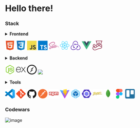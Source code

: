 # Hello there!

### Stack

<details>

<summary><h4 style="display:inline">Frontend</h4></summary>

- HTML
- CSS
- JavaScript
- TypeScript
- Sass & SCSS
- React
- React Router
- Redux
- Vue.js
- Jest

</details>

<img width="32px" src="https://raw.githubusercontent.com/devicons/devicon/master/icons/html5/html5-original.svg"/><span>&nbsp;</span><img width="32px" src="https://raw.githubusercontent.com/devicons/devicon/master/icons/css3/css3-original.svg"/><span>&nbsp;</span><img width="32px" src="https://raw.githubusercontent.com/devicons/devicon/master/icons/javascript/javascript-original.svg"/><span>&nbsp;</span><img width="32px" src="https://raw.githubusercontent.com/devicons/devicon/master/icons/typescript/typescript-original.svg"/><span>&nbsp;</span><img width="32px" src="https://raw.githubusercontent.com/devicons/devicon/master/icons/sass/sass-original.svg"/><span>&nbsp;</span><img width="32px" src="https://raw.githubusercontent.com/devicons/devicon/master/icons/react/react-original.svg"/><span>&nbsp;</span><img width="32px" src="https://raw.githubusercontent.com/devicons/devicon/master/icons/redux/redux-original.svg"/><span>&nbsp;</span><img width="32px" src="https://raw.githubusercontent.com/devicons/devicon/master/icons/vuejs/vuejs-original.svg"/><span>&nbsp;</span><img width="32px" src="https://raw.githubusercontent.com/devicons/devicon/master/icons/jest/jest-plain.svg"/>

<details>

<summary><h4 style="display:inline">Backend</h4></summary>

- Node.js
- Express.js
- Socket.IO
- Mongoose
- SQL
- JWT

</details>

<img width="32px" src="https://raw.githubusercontent.com/devicons/devicon/master/icons/nodejs/nodejs-original.svg"/><span>&nbsp;</span><img width="32px" src="https://raw.githubusercontent.com/devicons/devicon/master/icons/express/express-original.svg"/><span>&nbsp;</span><img width="32px" src="https://raw.githubusercontent.com/devicons/devicon/master/icons/socketio/socketio-original.svg"/><span>&nbsp;</span><img width="32px" src="https://raw.githubusercontent.com/jsonwebtoken/jsonwebtoken.github.io/master/img/website/pic_logo.svg"/>

<details>

<summary><h4 style="display:inline">Tools</h4></summary>

- VS Code
- Git
- GitHub
- Postman
- npm
- Vite
- Webpack
- ESLint
- Babel
- MongoDB
- Figma
- Trello

</details>

<img width="32px" src="https://raw.githubusercontent.com/devicons/devicon/master/icons/vscode/vscode-original.svg"/><span>&nbsp;</span><img width="32px" src="https://raw.githubusercontent.com/devicons/devicon/master/icons/git/git-original.svg"/><span>&nbsp;</span><img width="32px" src="https://raw.githubusercontent.com/devicons/devicon/master/icons/github/github-original.svg"/><span>&nbsp;</span><img width="32px" src="https://raw.githubusercontent.com/Snailedlt/devicon/16490be7b3ce5e8d30b2ce9f6983d3aaea426241/icons/postman/postman-original.svg"/><span>&nbsp;</span><img width="32px" src="https://raw.githubusercontent.com/devicons/devicon/master/icons/npm/npm-original-wordmark.svg"/><span>&nbsp;</span><img width="32px" src="https://raw.githubusercontent.com/devicons/devicon/develop/icons/vitejs/vitejs-original.svg"/><span>&nbsp;</span><img width="32px" src="https://raw.githubusercontent.com/devicons/devicon/master/icons/webpack/webpack-original.svg"/><span>&nbsp;</span><img width="32px" src="https://raw.githubusercontent.com/devicons/devicon/master/icons/eslint/eslint-original.svg"/><span>&nbsp;</span><img width="32px" src="https://raw.githubusercontent.com/devicons/devicon/master/icons/babel/babel-original.svg"/><span>&nbsp;</span><img width="32px" src="https://raw.githubusercontent.com/devicons/devicon/master/icons/mongodb/mongodb-original.svg"/><span>&nbsp;</span><img width="32px" src="https://raw.githubusercontent.com/devicons/devicon/master/icons/figma/figma-original.svg"/><span>&nbsp;</span><img width="32px" src="https://raw.githubusercontent.com/devicons/devicon/master/icons/trello/trello-plain.svg"/>

### Codewars

![image](https://www.codewars.com/users/teumik/badges/large)

